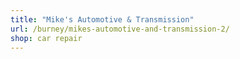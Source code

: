```yaml
---
title: "Mike's Automotive & Transmission"
url: /burney/mikes-automotive-and-transmission-2/
shop: car repair
---
```

